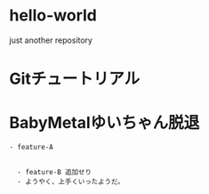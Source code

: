 # hello-world
just another repository

# Gitチュートリアル

# BabyMetalゆいちゃん脱退

    - feature-A


      - feature-B 追加せり
      - ようやく、上手くいったようだ。
